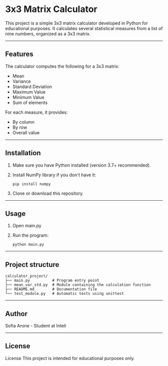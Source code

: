 # 3x3 Matrix Calculator

This project is a simple 3x3 matrix calculator developed in Python for educational purposes. It calculates several statistical measures from a list of nine numbers, organized as a 3x3 matrix.

---

## Features

The calculator computes the following for a 3x3 matrix:

- Mean 
- Variance  
- Standard Deviation  
- Maximum Value 
- Minimum Value  
- Sum of elements  

For each measure, it provides:

- By column 
- By row
- Overall value

---

## Installation

1. Make sure you have Python installed (version 3.7+ recommended).  
2. Install NumPy library if you don't have it:

    ```pip install numpy```

3. Clone or download this repository.

---

## Usage

1. Open main.py
2. Run the program: 

    ```python main.py```

---

## Project structure

```
calculator_project/
├── main.py          # Program entry point
├── mean_var_std.py  # Module containing the calculation function
├── README.md        # Documentation file
└── test_module.py   # Automatic tests using unittest
```

---

## Author

Sofia Arone - Student at Inteli

---

## License

License
This project is intended for educational purposes only.